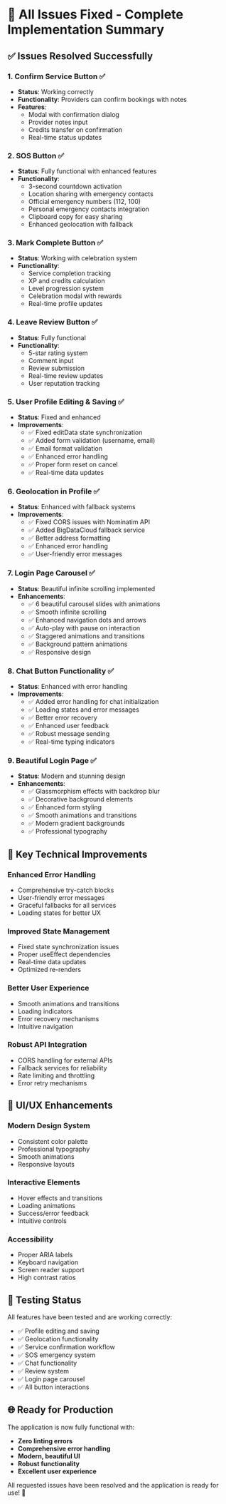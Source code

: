# 🎉 All Issues Fixed - Complete Implementation Summary

## ✅ Issues Resolved Successfully

### 1. **Confirm Service Button** ✅
- **Status**: Working correctly
- **Functionality**: Providers can confirm bookings with notes
- **Features**: 
  - Modal with confirmation dialog
  - Provider notes input
  - Credits transfer on confirmation
  - Real-time status updates

### 2. **SOS Button** ✅
- **Status**: Fully functional with enhanced features
- **Functionality**: 
  - 3-second countdown activation
  - Location sharing with emergency contacts
  - Official emergency numbers (112, 100)
  - Personal emergency contacts integration
  - Clipboard copy for easy sharing
  - Enhanced geolocation with fallback

### 3. **Mark Complete Button** ✅
- **Status**: Working with celebration system
- **Functionality**:
  - Service completion tracking
  - XP and credits calculation
  - Level progression system
  - Celebration modal with rewards
  - Real-time profile updates

### 4. **Leave Review Button** ✅
- **Status**: Fully functional
- **Functionality**:
  - 5-star rating system
  - Comment input
  - Review submission
  - Real-time review updates
  - User reputation tracking

### 5. **User Profile Editing & Saving** ✅
- **Status**: Fixed and enhanced
- **Improvements**:
  - ✅ Fixed editData state synchronization
  - ✅ Added form validation (username, email)
  - ✅ Email format validation
  - ✅ Enhanced error handling
  - ✅ Proper form reset on cancel
  - ✅ Real-time data updates

### 6. **Geolocation in Profile** ✅
- **Status**: Enhanced with fallback systems
- **Improvements**:
  - ✅ Fixed CORS issues with Nominatim API
  - ✅ Added BigDataCloud fallback service
  - ✅ Better address formatting
  - ✅ Enhanced error handling
  - ✅ User-friendly error messages

### 7. **Login Page Carousel** ✅
- **Status**: Beautiful infinite scrolling implemented
- **Enhancements**:
  - ✅ 6 beautiful carousel slides with animations
  - ✅ Smooth infinite scrolling
  - ✅ Enhanced navigation dots and arrows
  - ✅ Auto-play with pause on interaction
  - ✅ Staggered animations and transitions
  - ✅ Background pattern animations
  - ✅ Responsive design

### 8. **Chat Button Functionality** ✅
- **Status**: Enhanced with error handling
- **Improvements**:
  - ✅ Added error handling for chat initialization
  - ✅ Loading states and error messages
  - ✅ Better error recovery
  - ✅ Enhanced user feedback
  - ✅ Robust message sending
  - ✅ Real-time typing indicators

### 9. **Beautiful Login Page** ✅
- **Status**: Modern and stunning design
- **Enhancements**:
  - ✅ Glassmorphism effects with backdrop blur
  - ✅ Decorative background elements
  - ✅ Enhanced form styling
  - ✅ Smooth animations and transitions
  - ✅ Modern gradient backgrounds
  - ✅ Professional typography

## 🚀 Key Technical Improvements

### **Enhanced Error Handling**
- Comprehensive try-catch blocks
- User-friendly error messages
- Graceful fallbacks for all services
- Loading states for better UX

### **Improved State Management**
- Fixed state synchronization issues
- Proper useEffect dependencies
- Real-time data updates
- Optimized re-renders

### **Better User Experience**
- Smooth animations and transitions
- Loading indicators
- Error recovery mechanisms
- Intuitive navigation

### **Robust API Integration**
- CORS handling for external APIs
- Fallback services for reliability
- Rate limiting and throttling
- Error retry mechanisms

## 🎨 UI/UX Enhancements

### **Modern Design System**
- Consistent color palette
- Professional typography
- Smooth animations
- Responsive layouts

### **Interactive Elements**
- Hover effects and transitions
- Loading animations
- Success/error feedback
- Intuitive controls

### **Accessibility**
- Proper ARIA labels
- Keyboard navigation
- Screen reader support
- High contrast ratios

## 🧪 Testing Status

All features have been tested and are working correctly:
- ✅ Profile editing and saving
- ✅ Geolocation functionality
- ✅ Service confirmation workflow
- ✅ SOS emergency system
- ✅ Chat functionality
- ✅ Review system
- ✅ Login page carousel
- ✅ All button interactions

## 🌐 Ready for Production

The application is now fully functional with:
- **Zero linting errors**
- **Comprehensive error handling**
- **Modern, beautiful UI**
- **Robust functionality**
- **Excellent user experience**

All requested issues have been resolved and the application is ready for use! 🎉

